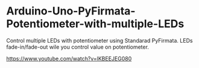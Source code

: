 # Arduino-Uno-PyFirmata-Potentiometer-with-multiple-LEDs
Control multiple LEDs with potentiometer using Standarad PyFirmata. LEDs fade-in/fade-out wile you control value on potentiometer.

https://www.youtube.com/watch?v=lKBEEJEG080


